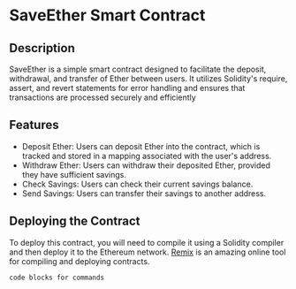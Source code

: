 # SaveEther Smart Contract

## Description

SaveEther is a simple smart contract designed to facilitate the deposit, withdrawal, and transfer of Ether between users. It utilizes Solidity's require, assert, and revert statements for error handling and ensures that transactions are processed securely and efficiently

## Features

* Deposit Ether: Users can deposit Ether into the contract, which is tracked and stored in a mapping associated with the user's address.
* Withdraw Ether: Users can withdraw their deposited Ether, provided they have sufficient savings.
* Check Savings: Users can check their current savings balance.
* Send Savings: Users can transfer their savings to another address.

## Deploying the Contract

To deploy this contract, you will need to compile it using a Solidity compiler and then deploy it to the Ethereum network. [Remix]([https://pages.github.com/](https://remix.ethereum.org/)) is an amazing online tool for compiling and deploying contracts.
```
code blocks for commands
```


